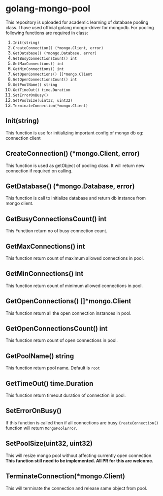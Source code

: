 # golang-mongo-pool

This repository is uploaded for academic learning of database pooling class. I have used official golang mongo-driver for mongodb.
For pooling following functions are required in class:

1. `Init(string)`
2. `CreateConnection() (*mongo.Client, error)`
3. `GetDatabase() (*mongo.Database, error)`
4. `GetBusyConnectionsCount() int`
5. `GetMaxConnections() int`
6. `GetMinConnections() int`
7. `GetOpenConnections() []*mongo.Client`
8. `GetOpenConnectionsCount() int`
9. `GetPoolName() string`
10. `GetTimeOut() time.Duration`
11. `SetErrorOnBusy()`
12. `SetPoolSize(uint32, uint32)`
13. `TerminateConnection(*mongo.Client)`

## Init(string)

This function is use for initializing important config of mongo db eg: connection client

## CreateConnection() (*mongo.Client, error)

This function is used as getObject of pooling class. It will return new connection if required on calling.

## GetDatabase() (*mongo.Database, error)

This function is call to initialize database and return db instance from mongo client.

## GetBusyConnectionsCount() int

This Function return no of busy connection count.

## GetMaxConnections() int

This function return count of maximum allowed connections in pool.

## GetMinConnections() int

This function return count of minimum allowed connections in pool.

## GetOpenConnections() []*mongo.Client

This function return all the open connection instances in pool.

## GetOpenConnectionsCount() int

This function return count of open connections in pool.

## GetPoolName() string

This function return pool name. Default is `root`

## GetTimeOut() time.Duration

This function return timeout duration of connection in pool.

## SetErrorOnBusy()

If this function is called then if all connections are busy `CreateConnection()` function will return `MongoPoolError`.

## SetPoolSize(uint32, uint32)

This will resize mongo pool without affecting currently open connection. **This function still need to be implemented. All PR for this are welcome.**

## TerminateConnection(*mongo.Client)

This will terminate the connection and release same object from pool.
